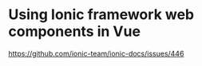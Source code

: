 # Using Ionic framework web components in Vue

https://github.com/ionic-team/ionic-docs/issues/446

